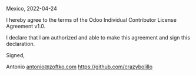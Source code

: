 Mexico, 2022-04-24

I hereby agree to the terms of the Odoo Individual Contributor License
Agreement v1.0.

I declare that I am authorized and able to make this agreement and sign this
declaration.

Signed,

Antonio antonio@zoftko.com https://github.com/crazybolillo